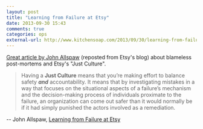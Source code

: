 ```yaml
---
layout: post
title: "Learning from Failure at Etsy"
date: 2013-09-30 15:43
comments: true
categories: ops
external-url: http://www.kitchensoap.com/2013/09/30/learning-from-failure-at-etsy/
---
```


[Great article by John Allspaw][1] (reposted from Etsy's blog) about blameless
post-mortems and Etsy's "Just Culture".

> Having a **Just Culture** means that you’re making effort to balance safety
> **_and_** accountability. It means that by investigating mistakes in a way
> that focuses on the situational aspects of a failure’s mechanism and the
> decision-making process of individuals proximate to the failure, an
> organization can come out safer than it would normally be if it had simply
> punished the actors involved as a remediation.

-- John Allspaw, [Learning from Failure at Etsy][1]

[1]: http://www.kitchensoap.com/2013/09/30/learning-from-failure-at-etsy/

